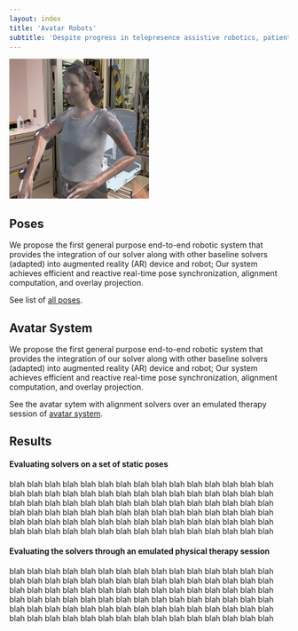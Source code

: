 ```yaml
---
layout: index
title: 'Avatar Robots'
subtitle: 'Despite progress in telepresence assistive robotics, patients still lack the sense of realism and physical presence of their caregivers when these robots provide physical assistance, monitor them remotely, and help in improving balance and mobility. As a result, patients find them difficult to trust and therefore less likely to adopt. Realism can be realized by overlaying a human model over the robot, whose arm poses align with robot joints. While iterative Inverse Kinematics (IK) solvers can be adapted for computing such alignments, they are complex, vulnerable to singularities and non-convergence, and requires fine-tuning hyperparameters. The main contribution of our work includes a concise non-iterative alignment solver, an end-to-end system integrating the solver with a dual-arm anthropomorphic robot along with the Augmented Reality device.  We also propose an evaluation framework that quantifies the alignment quality of the solvers through multifaceted metrics. We show that our solver can consistently produce poses with similar or superior alignment as IK-based baselines without their potential drawbacks.'
---
```


<img src="/images/teaser-image.jpg" style="width:50%;">

## Poses
We propose the first general purpose end-to-end robotic system that provides the integration of our solver along with other baseline solvers (adapted) into augmented reality (AR) device and robot; Our system achieves efficient and reactive real-time pose synchronization, alignment computation, and overlay projection.
 
See list of <a href="{{ item.url | relative_url }}/poses">all poses</a>.

## Avatar System
We propose the first general purpose end-to-end robotic system that provides the integration of our solver along with other baseline solvers (adapted) into augmented reality (AR) device and robot; Our system achieves efficient and reactive real-time pose synchronization, alignment computation, and overlay projection.
 
See the avatar sytem with alignment solvers over an emulated therapy session of <a href="{{ item.url | relative_url }}/avatar-system">avatar system</a>.


## Results

#### Evaluating solvers on a set of static poses 

blah blah blah blah blah blah blah blah blah blah blah blah blah blah blah blah blah blah blah blah blah blah blah blah blah blah blah blah blah blah blah blah blah blah blah blah blah blah blah blah blah blah blah blah blah blah blah blah blah blah blah blah blah blah blah blah blah blah blah blah blah blah blah blah blah blah blah blah blah blah blah blah blah blah blah blah blah blah blah blah blah blah blah blah blah blah blah blah blah blah 

#### Evaluating the solvers through an emulated physical therapy session 

blah blah blah blah blah blah blah blah blah blah blah blah blah blah blah blah blah blah blah blah blah blah blah blah blah blah blah blah blah blah blah blah blah blah blah blah blah blah blah blah blah blah blah blah blah blah blah blah blah blah blah blah blah blah blah blah blah blah blah blah blah blah blah blah blah blah blah blah blah blah blah blah blah blah blah blah blah blah blah blah blah blah blah blah blah blah blah blah blah blah 
